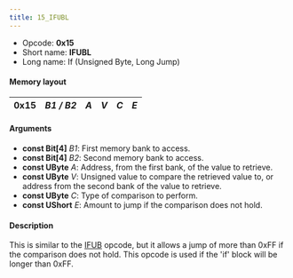 ```yaml
---
title: 15_IFUBL
---
```


- Opcode: **0x15**
- Short name: **IFUBL**
- Long name: If (Unsigned Byte, Long Jump)

#### Memory layout

| 0x15 | *B1 / B2* | *A* | *V* | *C* | *E* |
|------|-----------|-----|-----|-----|-----|

#### Arguments

- **const Bit\[4\]** *B1*: First memory bank to access.
- **const Bit\[4\]** *B2*: Second memory bank to access.
- **const UByte** *A*: Address, from the first bank, of the value to retrieve.
- **const UByte** *V*: Unsigned value to compare the retrieved value to, or address from the second bank of the value to retrieve.
- **const UByte** *C*: Type of comparison to perform.
- **const UShort** *E*: Amount to jump if the comparison does not hold.

#### Description

This is similar to the [IFUB](14_IFUB.md) opcode, but it allows a jump of more than 0xFF if the comparison does not hold. This opcode is used if the 'if' block will be longer than 0xFF.
